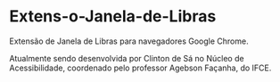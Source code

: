 # Extens-o-Janela-de-Libras

Extensão de Janela de Libras para navegadores Google Chrome.

Atualmente sendo desenvolvida por Clinton de Sá no Núcleo de Acessibilidade, coordenado pelo professor Agebson Façanha, do IFCE.
